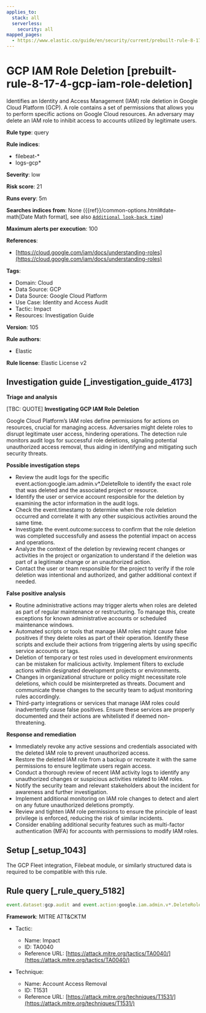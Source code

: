 ```yaml
---
applies_to:
  stack: all
  serverless:
    security: all
mapped_pages:
  - https://www.elastic.co/guide/en/security/current/prebuilt-rule-8-17-4-gcp-iam-role-deletion.html
---
```


# GCP IAM Role Deletion [prebuilt-rule-8-17-4-gcp-iam-role-deletion]

Identifies an Identity and Access Management (IAM) role deletion in Google Cloud Platform (GCP). A role contains a set of permissions that allows you to perform specific actions on Google Cloud resources. An adversary may delete an IAM role to inhibit access to accounts utilized by legitimate users.

**Rule type**: query

**Rule indices**:

* filebeat-*
* logs-gcp*

**Severity**: low

**Risk score**: 21

**Runs every**: 5m

**Searches indices from**: None ({{ref}}/common-options.html#date-math[Date Math format], see also [`Additional look-back time`](docs-content://solutions/security/detect-and-alert/create-detection-rule.md#rule-schedule))

**Maximum alerts per execution**: 100

**References**:

* [https://cloud.google.com/iam/docs/understanding-roles](https://cloud.google.com/iam/docs/understanding-roles)

**Tags**:

* Domain: Cloud
* Data Source: GCP
* Data Source: Google Cloud Platform
* Use Case: Identity and Access Audit
* Tactic: Impact
* Resources: Investigation Guide

**Version**: 105

**Rule authors**:

* Elastic

**Rule license**: Elastic License v2

## Investigation guide [_investigation_guide_4173]

**Triage and analysis**

[TBC: QUOTE]
**Investigating GCP IAM Role Deletion**

Google Cloud Platform’s IAM roles define permissions for actions on resources, crucial for managing access. Adversaries might delete roles to disrupt legitimate user access, hindering operations. The detection rule monitors audit logs for successful role deletions, signaling potential unauthorized access removal, thus aiding in identifying and mitigating such security threats.

**Possible investigation steps**

* Review the audit logs for the specific event.action:google.iam.admin.v*.DeleteRole to identify the exact role that was deleted and the associated project or resource.
* Identify the user or service account responsible for the deletion by examining the actor information in the audit logs.
* Check the event.timestamp to determine when the role deletion occurred and correlate it with any other suspicious activities around the same time.
* Investigate the event.outcome:success to confirm that the role deletion was completed successfully and assess the potential impact on access and operations.
* Analyze the context of the deletion by reviewing recent changes or activities in the project or organization to understand if the deletion was part of a legitimate change or an unauthorized action.
* Contact the user or team responsible for the project to verify if the role deletion was intentional and authorized, and gather additional context if needed.

**False positive analysis**

* Routine administrative actions may trigger alerts when roles are deleted as part of regular maintenance or restructuring. To manage this, create exceptions for known administrative accounts or scheduled maintenance windows.
* Automated scripts or tools that manage IAM roles might cause false positives if they delete roles as part of their operation. Identify these scripts and exclude their actions from triggering alerts by using specific service accounts or tags.
* Deletion of temporary or test roles used in development environments can be mistaken for malicious activity. Implement filters to exclude actions within designated development projects or environments.
* Changes in organizational structure or policy might necessitate role deletions, which could be misinterpreted as threats. Document and communicate these changes to the security team to adjust monitoring rules accordingly.
* Third-party integrations or services that manage IAM roles could inadvertently cause false positives. Ensure these services are properly documented and their actions are whitelisted if deemed non-threatening.

**Response and remediation**

* Immediately revoke any active sessions and credentials associated with the deleted IAM role to prevent unauthorized access.
* Restore the deleted IAM role from a backup or recreate it with the same permissions to ensure legitimate users regain access.
* Conduct a thorough review of recent IAM activity logs to identify any unauthorized changes or suspicious activities related to IAM roles.
* Notify the security team and relevant stakeholders about the incident for awareness and further investigation.
* Implement additional monitoring on IAM role changes to detect and alert on any future unauthorized deletions promptly.
* Review and tighten IAM role permissions to ensure the principle of least privilege is enforced, reducing the risk of similar incidents.
* Consider enabling additional security features such as multi-factor authentication (MFA) for accounts with permissions to modify IAM roles.


## Setup [_setup_1043]

The GCP Fleet integration, Filebeat module, or similarly structured data is required to be compatible with this rule.


## Rule query [_rule_query_5182]

```js
event.dataset:gcp.audit and event.action:google.iam.admin.v*.DeleteRole and event.outcome:success
```

**Framework**: MITRE ATT&CKTM

* Tactic:

    * Name: Impact
    * ID: TA0040
    * Reference URL: [https://attack.mitre.org/tactics/TA0040/](https://attack.mitre.org/tactics/TA0040/)

* Technique:

    * Name: Account Access Removal
    * ID: T1531
    * Reference URL: [https://attack.mitre.org/techniques/T1531/](https://attack.mitre.org/techniques/T1531/)



